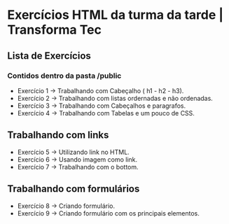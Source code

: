 # Exercícios HTML da turma da tarde | Transforma Tec

## Lista de Exercícios 
### Contidos dentro da pasta /public

- Exercício 1 -> Trabalhando com Cabeçalho ( h1 - h2 - h3).
- Exercício 2 -> Trabalhando com listas ordernadas e não ordenadas.
- Exercício 3 -> Trabalhando com Cabeçalhos e paragrafos. 
- Exercício 4 -> Trabalhando com Tabelas e um pouco de CSS. 

## Trabalhando com links

- Exercício 5 -> Utilizando link no HTML.
- Exercício 6 -> Usando imagem como link. 
- Exercício 7 -> Trabalhando com o bottom. 

## Trabalhando com formulários

- Exercício 8 -> Criando formulário.
- Exercício 9 -> Criando formulário com os principais elementos. 